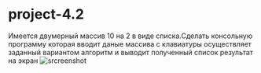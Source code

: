 # project-4.2
Имеется двумерный массив 10 на 2 в виде списка.Сделать консольную программу которая вводит даные массива с клавиатуры осуществляет заданный вариантом алгоритм и выводит полученный список результат на экран
![srcreenshot](screen.png)
